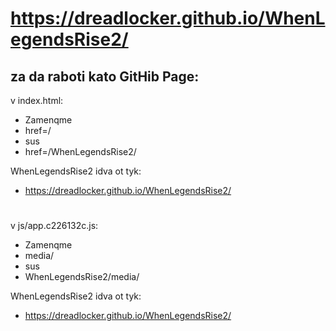 # https://dreadlocker.github.io/WhenLegendsRise2/

## za da raboti kato GitHib Page:
v index.html:
* Zamenqme
* href=/
* sus
* href=/WhenLegendsRise2/

WhenLegendsRise2 idva ot tyk:
* https://dreadlocker.github.io/WhenLegendsRise2/
# 
v js/app.c226132c.js:
* Zamenqme
* media/
* sus
* WhenLegendsRise2/media/

WhenLegendsRise2 idva ot tyk:
* https://dreadlocker.github.io/WhenLegendsRise2/
